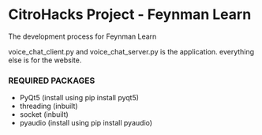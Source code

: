 # CitroHacks Project - Feynman Learn
The development process for Feynman Learn

voice_chat_client.py and voice_chat_server.py is the application.
everything else is for the website.

### REQUIRED PACKAGES
* PyQt5 (install using pip install pyqt5)
* threading (inbuilt)
* socket (inbuilt)
* pyaudio (install using pip install pyaudio)

